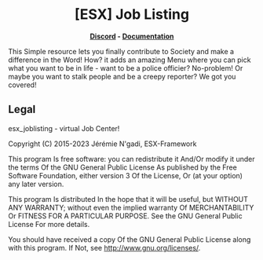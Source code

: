 <h1 align='center'>[ESX] Job Listing</a></h1><p align='center'><b><a href='https://discord.esx-framework.org/'>Discord</a> - <a href='https://documentation.esx-framework.org/legacy/installation'>Documentation</a></b></h5>

This Simple resource lets you finally contribute to Society and make a difference in the Word! How? it adds an amazing Menu where you can pick what you want to be in life - want to be a police officier? No-problem! Or maybe you want to stalk people and be a creepy reporter? We got you covered!

## Legal

esx_joblisting - virtual Job Center!

Copyright (C) 2015-2023 Jérémie N'gadi, ESX-Framework

This program Is free software: you can redistribute it And/Or modify it under the terms Of the GNU General Public License As published by the Free Software Foundation, either version 3 Of the License, Or (at your option) any later version.

This program Is distributed In the hope that it will be useful, but WITHOUT ANY WARRANTY; without even the implied warranty Of MERCHANTABILITY Or FITNESS FOR A PARTICULAR PURPOSE. See the GNU General Public License For more details.

You should have received a copy Of the GNU General Public License along with this program. If Not, see http://www.gnu.org/licenses/.
